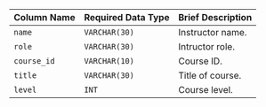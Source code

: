| Column Name | Required Data Type | Brief Description |
| :--- | :--- | :--- |
| `name` | `VARCHAR(30)` | Instructor name. |
| `role` | `VARCHAR(30)` | Intructor role. |
| `course_id` | `VARCHAR(10)` | Course ID. |
| `title` | `VARCHAR(30)` | Title of course. |
| `level` | `INT` | Course level. |